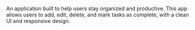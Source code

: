An application built to help users stay organized and productive. This app allows users to add, edit, delete, and mark tasks as complete, with a clean UI and responsive design.

